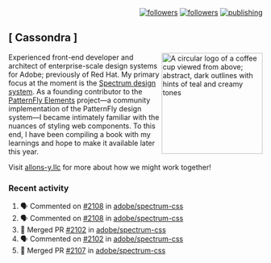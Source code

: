 <p align="right"><a rel="me" href="https://front-end.social/@castastrophe">
    <img alt="followers" title="Follow me on Mastodon" src="https://img.shields.io/mastodon/follow/109297102751309835?domain=https%3A%2F%2Ffront-end.social&label=Follow&logo=mastodon&logoColor=white&style=for-the-badge&labelColor=008080&color=006969"/></a>
  <a href="https://codepen.io/castastrophe/">
    <img alt="followers" title="Follow me on CodePen" src="https://img.shields.io/badge/16-1?color=640464&labelColor=7c007c&style=for-the-badge&logo=codepen&label=Follow"/></a>
<a href="https://castastrophe.medium.com/">
    <img alt="publishing" title="View articles on Medium" src="https://img.shields.io/badge/107-1?color=666&labelColor=444&label=subscribe&logo=medium&logoColor=white&style=for-the-badge"/></a>
</p>

## [&nbsp;Cassondra&nbsp;]

<img align="right" src="https://github-production-user-asset-6210df.s3.amazonaws.com/1840295/253016758-ba468774-1cd3-42c2-8f43-947b5eeb5edf.png" height="200" alt="A circular logo of a coffee cup viewed from above; abstract, dark outlines with hints of teal and creamy tones">

Experienced front-end developer and architect of enterprise-scale design systems for Adobe; previously of Red Hat. My primary focus at the moment is the [Spectrum design system](https://github.com/adobe/spectrum-css). As a founding contributor to the [PatternFly&nbsp;Elements](https://github.com/patternfly/patternfly-elements) project&mdash;a community implementation of the PatternFly design system&mdash;I became intimately familiar with the nuances of styling web components. To this end, I have been compiling a book with my learnings and hope to make it available later this year.

Visit [allons-y.llc](http://allons-y.llc/) for more about how we might work together!

### Recent activity

<!--START_SECTION:activity-->
1. 🗣 Commented on [#2108](https://github.com/adobe/spectrum-css/pull/2108#issuecomment-1686624618) in [adobe/spectrum-css](https://github.com/adobe/spectrum-css)
2. 🗣 Commented on [#2108](https://github.com/adobe/spectrum-css/pull/2108#issuecomment-1686623201) in [adobe/spectrum-css](https://github.com/adobe/spectrum-css)
3. 🎉 Merged PR [#2102](https://github.com/adobe/spectrum-css/pull/2102) in [adobe/spectrum-css](https://github.com/adobe/spectrum-css)
4. 🗣 Commented on [#2102](https://github.com/adobe/spectrum-css/pull/2102#issuecomment-1686503253) in [adobe/spectrum-css](https://github.com/adobe/spectrum-css)
5. 🎉 Merged PR [#2107](https://github.com/adobe/spectrum-css/pull/2107) in [adobe/spectrum-css](https://github.com/adobe/spectrum-css)
<!--END_SECTION:activity-->
